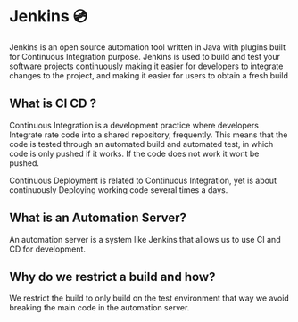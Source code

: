 # Jenkins :cd:

Jenkins is an open source automation tool written in Java with plugins built for Continuous Integration purpose. Jenkins is used to build and test your software projects continuously making it easier for developers to integrate changes to the project, and making it easier for users to obtain a fresh build

## What is CI CD ?
Continuous Integration is a development practice where developers Integrate rate code into a shared repository, frequently. This means that the code is tested through an automated build and automated test, in which code is only pushed if it works. If the code does not work it wont be pushed.

Continuous Deployment is related to Continuous Integration, yet is about continuously Deploying working code several times a days.   

## What is an Automation Server?

An automation server is a system like Jenkins that allows us to use CI and CD for development. 

## Why do we restrict a build and how?

We restrict the build to only build on the test environment that way we avoid breaking the main code in the automation server.
